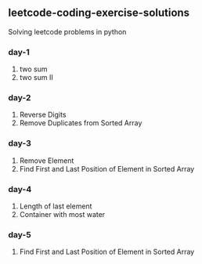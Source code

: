 ## leetcode-coding-exercise-solutions
Solving leetcode problems in python

### day-1
1. two sum
2. two sum II

### day-2
1. Reverse Digits
2. Remove Duplicates from Sorted Array

### day-3
1. Remove Element
2. Find First and Last Position of Element in Sorted Array

### day-4
1. Length of last element
2. Container with most water

### day-5
1. Find First and Last Position of Element in Sorted Array
